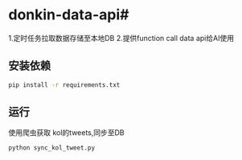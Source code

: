 # donkin-data-api# 
1.定时任务拉取数据存储至本地DB
2.提供function call data api给AI使用

## 安装依赖

```bash
pip install -r requirements.txt
```

## 运行

使用爬虫获取 kol的tweets,同步至DB
```bash
python sync_kol_tweet.py
```






